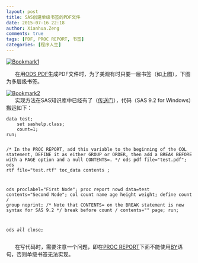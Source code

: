```yaml
---
layout: post
title: SAS创建单级书签的PDF文件
date: 2015-07-16 22:18
author: Xianhua.Zeng
comments: true
tags: [PDF, PROC REPORT, 书签]
categories: [程序人生]
---
```

<p><a href="http://www.xianhuazeng.com/cn/wp-content/uploads/2015/07/Bookmark1.jpg" rel="fancybox"><img class="aligncenter size-full" src="http://www.xianhuazeng.com/cn/wp-content/uploads/2015/07/Bookmark1.jpg" alt="Bookmark1" /></a></p><p>      在用<span style="text-decoration: underline;"><a href="http://support.sas.com/documentation/cdl/en/odsug/61723/HTML/default/a002231506.htm" target="_blank">ODS PDF</a></span>生成PDF文件时，为了美观有时只要一层书签（如上图），下图为多层级书签。<!--more--></p><p><a href="http://www.xianhuazeng.com/cn/wp-content/uploads/2015/07/Bookmark2.jpg"><img class="aligncenter size-full" src="http://www.xianhuazeng.com/cn/wp-content/uploads/2015/07/Bookmark2.jpg" alt="Bookmark2" /></a><br />       实现方法在SAS知识库中已经有了（<span style="text-decoration: underline;"><a href="http://support.sas.com/kb/31/278.html" target="_blank">传送门</a></span>），代码（SAS 9.2 for Windows）搬运如下：</p><pre><code>data test; 
    set sashelp.class; 
    count=1; 
run; 

/* In the PROC REPORT, add this variable to the beginning of the COL 
statement, DEFINE it as either GROUP or ORDER, then add a BREAK BEFORE 
with a PAGE option and a null CONTENTS=. */
ods pdf file="test.pdf"; 
ods rtf file="test.rtf" toc_data contents ;                                            
                                                 
ods proclabel="First Node";
proc report nowd data=test contents="Second Node"; 
    col count name age height weight; 
    define count / group noprint; 
/* Note that CONTENTS= on the BREAK statement is new syntax for SAS 9.2 */
    break before count / contents="" page; 
run; 
 
ods _all_ close; 
</code></pre><p>      在写代码时，需要注意一个问题，即在<span style="text-decoration: underline;"><a href="http://support.sas.com/documentation/cdl/en/proc/61895/HTML/default/a002473620.htm" target="_blank">PROC REPORT</a></span>下面不能使用<span style="text-decoration: underline;"><a href="http://support.sas.com/documentation/cdl/en/proc/61895/HTML/default/viewer.htm#a002294535.htm" target="_blank">BY</a></span>语句，否则单级书签无法实现。</p>